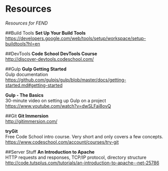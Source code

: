 # Resources
*Resources for FEND*

##Build Tools
**Set Up Your Build Tools**  
https://developers.google.com/web/tools/setup/workspace/setup-buildtools?hl=en

##DevTools
**Code School DevTools Course**  
http://discover-devtools.codeschool.com/

##Gulp
**Gulp Getting Started**  
Gulp documentation  
https://github.com/gulpjs/gulp/blob/master/docs/getting-started.md#getting-started

**Gulp - The Basics**  
30-minute video on setting up Gulp on a project  
https://www.youtube.com/watch?v=dwSLFai8ovQ  

##Git
**Git Immersion**  
http://gitimmersion.com/

**tryGit**  
Free Code School intro course. Very short and only covers a few concepts.  
https://www.codeschool.com/account/courses/try-git

##Server Stuff
**An Introduction to Apache**  
HTTP requests and responses, TCP/IP protocol, directory structure  
http://code.tutsplus.com/tutorials/an-introduction-to-apache--net-25786
